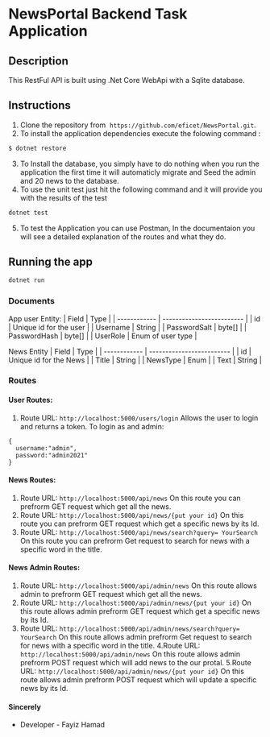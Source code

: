 # NewsPortal Backend Task Application

## Description

This RestFul API is built using .Net Core WebApi with a Sqlite database.

## Instructions

1. Clone the repository from  `https://github.com/eficet/NewsPortal.git`.
2. To install the application dependencies execute the folowing command :

```bash
$ dotnet restore
```

3. To Install the database, you simply have to do nothing when you run the application the first time it will automaticly migrate and Seed the admin and 20 news to the database.
4. To use the unit test just hit the following command and it will provide you with the results of the test
```bash
dotnet test
```
5. To test the Application you can use Postman, In the documentaion you will see a detailed explanation of the routes and what they do.

## Running the app

```bash
dotnet run
```


### Documents

App user Entity:
| Field        | Type                      |
| ------------ | ------------------------- |
| id         | Unique id for the user    |
| Username    | String                    |
| PasswordSalt     | byte[]                    |
| PasswordHash        | byte[]                    |
| UserRole | Enum of user type |

News Entity 
| Field        | Type                      |
| ------------ | ------------------------- |
| id         | Unique id for the News    |
| Title    | String                    |
| NewsType     | Enum                   |
| Text        | String                    |
### Routes

#### User Routes:

1. Route URL: `http://localhost:5000/users/login`
   Allows the user to login and returns a token.
    To login as and admin:

```
{
  username:"admin",
  password:"admin2021"
}
```


#### News Routes:

1. Route URL: `http://localhost:5000/api/news`
   On this route you can prefrorm GET request which get all the news.
2. Route URL: `http://localhost:5000/api/news/{put your id}`
   On this route you can prefrorm GET request which get a specific news by its Id.
3. Route URL: `http://localhost:5000/api/news/search?query= YourSearch`
   On this route you can prefrorm Get request to search for news with a specific word in the title.

#### News Admin Routes:
1. Route URL: `http://localhost:5000/api/admin/news`
   On this route allows admin to prefrorm GET request which get all the news.
2. Route URL: `http://localhost:5000/api/admin/news/{put your id}`
   On this route allows admin prefrorm GET request which get a specific news by its Id.
3. Route URL: `http://localhost:5000/api/admin/news/search?query= YourSearch`
   On this route allows admin prefrorm Get request to search for news with a specific word in the title.
4.Route URL: `http://localhost:5000/api/admin/news`
   On this route allows admin prefrorm POST request which will add news to the our protal.
5.Route URL: `http://localhost:5000/api/admin/news/{put your id}`
   On this route allows admin prefrorm POST request which will update a specific news by its Id.
#### Sincerely

- Developer - Fayiz Hamad
